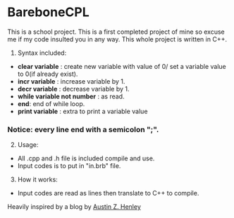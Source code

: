 # BareboneCPL

This is a school project. This is a first completed project of mine so excuse me if my code insulted you in any way.
This whole project is written in C++.
1. Syntax included:
- **clear variable** : create new variable with value of 0/ set a variable value to 0(if already exist).
- **incr variable** : increase variable by 1.
- **decr variable** : decrease variable by 1.
- **while variable not number** : as read.
- **end**: end of while loop.
- **print variable** : extra to print a variable value

### Notice: every line end with a semicolon ";".
2. Usage:
- All .cpp and .h file is included compile and use.
- Input codes is to put in "in.brb" file.
3. How it works:
- Input codes are read as lines then translate to C++ to compile.

Heavily inspired by a blog by [Austin Z. Henley](http://web.eecs.utk.edu/~azh/blog/teenytinycompiler1.html)
